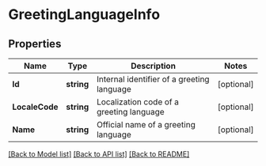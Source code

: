 # GreetingLanguageInfo

## Properties

Name | Type | Description | Notes
------------ | ------------- | ------------- | -------------
**Id** | **string** | Internal identifier of a greeting language | [optional] 
**LocaleCode** | **string** | Localization code of a greeting language | [optional] 
**Name** | **string** | Official name of a greeting language | [optional] 

[[Back to Model list]](../README.md#documentation-for-models) [[Back to API list]](../README.md#documentation-for-api-endpoints) [[Back to README]](../README.md)


